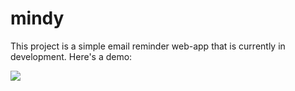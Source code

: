 # mindy
This project is a simple email reminder web-app that is currently in development.  Here's a demo:

<img src="https://giphy.com/gifs/ekperNhTjWqA6Qyel6">
